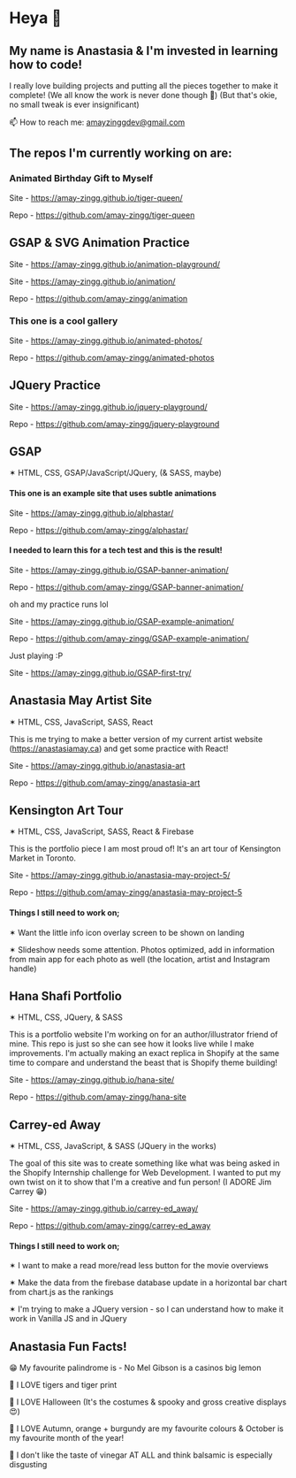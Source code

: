 # Heya 👋

## My name is Anastasia & I'm invested in learning how to code!

I really love building projects and putting all the pieces together to make it complete! (We all know the work is never done though 🤪) (But that's okie, no small tweak is ever insignificant) 

📫 How to reach me: amayzinggdev@gmail.com

## The repos I'm currently working on are: 

### Animated Birthday Gift to Myself

Site - https://amay-zingg.github.io/tiger-queen/

Repo - https://github.com/amay-zingg/tiger-queen

## GSAP & SVG Animation Practice

Site - https://amay-zingg.github.io/animation-playground/

Site - https://amay-zingg.github.io/animation/

Repo - https://github.com/amay-zingg/animation


### This one is a cool gallery

Site - https://amay-zingg.github.io/animated-photos/

Repo - https://github.com/amay-zingg/animated-photos


## JQuery Practice

Site - https://amay-zingg.github.io/jquery-playground/

Repo - https://github.com/amay-zingg/jquery-playground


## GSAP
✶ HTML, CSS, GSAP/JavaScript/JQuery, (& SASS, maybe)

#### This one is an example site that uses subtle animations

Site - https://amay-zingg.github.io/alphastar/

Repo - https://github.com/amay-zingg/alphastar/


#### I needed to learn this for a tech test and this is the result!

Site - https://amay-zingg.github.io/GSAP-banner-animation/

Repo - https://github.com/amay-zingg/GSAP-banner-animation/


oh and my practice runs lol

Site - https://amay-zingg.github.io/GSAP-example-animation/

Repo - https://github.com/amay-zingg/GSAP-example-animation/


Just playing :P

Site - https://amay-zingg.github.io/GSAP-first-try/


## Anastasia May Artist Site
✶ HTML, CSS, JavaScript, SASS, React

This is me trying to make a better version of my current artist website (https://anastasiamay.ca) and get some practice with React!

Site - https://amay-zingg.github.io/anastasia-art

Repo - https://github.com/amay-zingg/anastasia-art


## Kensington Art Tour
✶ HTML, CSS, JavaScript, SASS, React & Firebase

This is the portfolio piece I am most proud of! It's an art tour of Kensington Market in Toronto. 

Site - https://amay-zingg.github.io/anastasia-may-project-5/

Repo - https://github.com/amay-zingg/anastasia-may-project-5

#### Things I still need to work on;

✶ Want the little info icon overlay screen to be shown on landing 

✶ Slideshow needs some attention. Photos optimized, add in information from main app for each photo as well (the location, artist and Instagram handle) 


## Hana Shafi Portfolio
✶ HTML, CSS, JQuery, & SASS

This is a portfolio website I'm working on for an author/illustrator friend of mine. This repo is just so she can see how it looks live while I make improvements. I'm actually making an exact replica in Shopify at the same time to compare and understand the beast that is Shopify theme building!

Site - https://amay-zingg.github.io/hana-site/

Repo - https://github.com/amay-zingg/hana-site


## Carrey-ed Away
✶ HTML, CSS, JavaScript, & SASS (JQuery in the works)

The goal of this site was to create something like what was being asked in the Shopify Internship challenge for Web Development. I wanted to put my own twist on it to show that I'm a creative and fun person! (I ADORE Jim Carrey 😁)

Site - https://amay-zingg.github.io/carrey-ed_away/

Repo - https://github.com/amay-zingg/carrey-ed_away

#### Things I still need to work on; 

✶ I want to make a read more/read less button for the movie overviews

✶ Make the data from the firebase database update in a horizontal bar chart from chart.js as the rankings

✶ I'm trying to make a JQuery version - so I can understand how to make it work in Vanilla JS and in JQuery



## Anastasia Fun Facts!
😁 My favourite palindrome is - No Mel Gibson is a casinos big lemon

🐅 I LOVE tigers and tiger print

🎃 I LOVE Halloween (It's the costumes & spooky and gross creative displays 😍)

🍁 I LOVE Autumn, orange + burgundy are my favourite colours & October is my favourite month of the year!

🤢 I don't like the taste of vinegar AT ALL and think balsamic is especially disgusting
